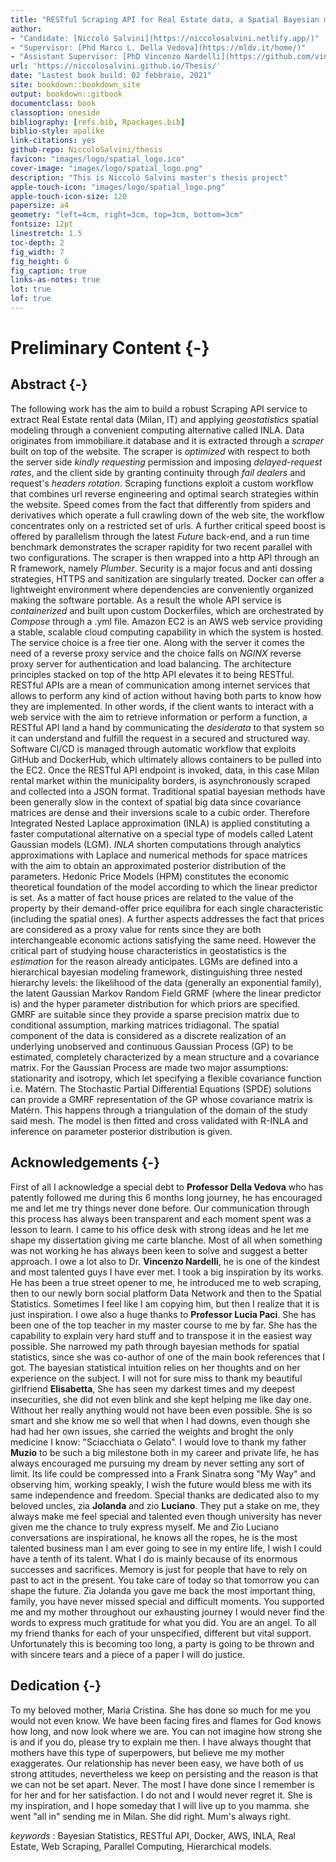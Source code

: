 ```yaml
--- 
title: "RESTful Scraping API for Real Estate data, a Spatial Bayesian modeling perspective with INLA"
author: 
- "Candidate: [Niccolò Salvini](https://niccolosalvini.netlify.app/)"
- "Supervisor: [Phd Marco L. Della Vedova](https://mldv.it/home/)"
- "Assistant Supervisor: [PhD Vincenzo Nardelli](https://github.com/vincnardelli)"
url: 'https://niccolosalvini.github.io/Thesis/'
date: "Lastest book build: 02 febbraio, 2021"
site: bookdown::bookdown_site
output: bookdown::gitbook
documentclass: book
classoption: oneside
bibliography: [refs.bib, Rpackages.bib]
biblio-style: apalike
link-citations: yes
github-repo: NiccoloSalvini/thesis
favicon: "images/logo/spatial_logo.ico" 
cover-image: "images/logo/spatial_logo.png"
description: "This is Niccolò Salvini master's thesis project"
apple-touch-icon: "images/logo/spatial_logo.png"
apple-touch-icon-size: 120
papersize: a4
geometry: "left=4cm, right=3cm, top=3cm, bottom=3cm"  
fontsize: 12pt
linestretch: 1.5
toc-depth: 2
fig_width: 7
fig_height: 6
fig_caption: true
links-as-notes: true  
lot: true 
lof: true
---
```


<!-- VALUTARE SE METTERE NEL DOCUMENTO FINALE -->


# Preliminary Content {-}

## Abstract {-}




The following work has the aim to build a robust Scraping API service to extract Real Estate rental data (Milan, IT) and applying _geostatistics_ spatial modeling through a convenient computing alternative called INLA.
Data originates from immobiliare.it database and it is extracted through a _scraper_ built on top of the website. The scraper is _optimized_ with respect to both the server side _kindly requesting_ permission and imposing _delayed-request rates_, and the client side by granting continuity through _fail dealers_ and request's _headers rotation_. Scraping functions exploit a custom workflow that combines url reverse engineering and optimal search strategies within the website. Speed comes from the fact that differently from spiders and derivatives which operate a full crawling down of the web site, the workflow concentrates only on a restricted set of urls. A further critical speed boost is offered by parallelism through the latest _Future_ back-end, and a run time benchmark demonstrates the scraper rapidity for two recent parallel with two configurations.
The scraper is then wrapped into a http API through an R framework, namely _Plumber_. Security is a major focus and anti dossing strategies, HTTPS and sanitization are singularly treated.
Docker can offer a lightweight environment where dependencies are conveniently organized making the software portable. As a result the whole API service is _containerized_ and built upon custom Dockerfiles, which are orchestrated by _Compose_  through a .yml file. Amazon EC2 is an AWS web service providing a stable, scalable cloud computing capability in which the system is hosted. The service choice is a free tier one. Along with the server it comes the need of a reverse proxy service and the choice falls on _NGINX_ reverse proxy server for authentication and load balancing. The architecture principles stacked on top of the http API elevates it to being RESTful. RESTful APIs are a mean of communication among internet services that allows to perform any kind of action without having both parts to know how they are implemented.
In other words, if the client wants to interact with a web service with the aim to retrieve information or perform a function, a RESTful API land a hand by communicating the _desiderata_ to that system so it can understand and fulfill the request in a secured and structured way.
Software CI/CD is managed through automatic workflow that exploits GitHub and DockerHub, which ultimately allows containers to be pulled into the EC2. Once the RESTful API endpoint is invoked, data, in this case Milan rental market within the municipality borders, is asynchronously scraped and collected into a JSON format.
Traditional spatial bayesian methods have been generally slow in the context of spatial big data since covariance matrices are dense and their inversions scale to a cubic order. Therefore Integrated Nested Laplace approximation (INLA) is applied constituting a faster computational alternative on a special type of models called Latent Gaussian models (LGM). _INLA_ shorten computations through analytics approximations with Laplace and numerical methods for space matrices with the aim to obtain an approximated posterior distribution of the parameters.
Hedonic Price Models (HPM) constitutes the economic theoretical foundation of the model according to which the linear predictor is set. As a matter of fact house prices are related to the value of the property by their demand-offer price equilibra for each single characteristic (including the spatial ones). A further aspects addresses the fact that prices are considered as a proxy value for rents since they are both interchangeable economic actions satisfying the same need. However the critical part of studying house characteristics in geostatistics is the _estimation_ for the reason already anticipates.
LGMs are defined into a hierarchical bayesian modeling framework, distinguishing three nested hierarchy levels: the likelihood of the data (generally an exponential family), the latent Gaussian Markov Random Field GRMF (where the linear predictor is) and the hyper parameter distribution for which priors are specified. GMRF are suitable since they provide a sparse precision matrix due to conditional assumption, marking matrices tridiagonal. The spatial component of the data is considered as a discrete realization of an underlying unobserved and continuous Gaussian Process (GP) to be estimated, completely characterized by a mean structure and a covariance matrix. For the Gaussian Process are made two major assumptions: stationarity and isotropy, which let specifying a flexible covariance function i.e. Matérn.
The Stochastic Partial Differential Equations (SPDE) solutions can provide a GMRF representation of the GP whose covariance matrix is Matérn. This happens through a triangulation of the domain of the study said mesh. The model is then fitted and cross validated with R-INLA and inference on parameter posterior distribution is given. 

## Acknowledgements {-}

First of all I acknowledge a special debt to **Professor Della Vedova** who has patently followed me during this 6 months long journey, he has encouraged me and let me try things never done before. Our communication through this process has always been transparent and each moment spent was a lesson to learn. I came to his office desk with strong ideas and he let me shape my dissertation giving me carte blanche. Most of all when something was not working he has always been keen to solve and suggest a better approach. I owe a lot also to Dr. **Vincenzo Nardelli**, he is one of the kindest and most talented guys I have ever met. I took a big inspiration by its works. He has been a true street opener to me, he introduced me to web scraping, then to our newly born social platform Data Network and then to the Spatial Statistics. Sometimes I feel like I am copying him, but then I realize that it is just inspiration. I owe also a huge thanks to **Professor Lucia Paci**. She has been one of the top teacher in my master course to me by far. She has the capability to explain very hard stuff and to transpose it in the easiest way possible. She narrowed my path through bayesian methods for spatial statistics, since she was co-author of one of the main book references that I got. The bayesian statistical intuition relies on her thoughts and on her experience on the subject. 
I will not for sure miss to thank my beautiful girlfriend **Elisabetta**, She has seen my darkest times and my deepest insecurities, she did not even blink and she kept helping me like day one. Without her really anything would not have been even possible. She is so smart and she know me so well that when I had downs, even though she had had her own issues, she carried the weights and broght the only medicine I know: "Sciacchiata o Gelato". I would love to thank my father **Muzio** to be such a big milestone both in my career and private life, he has always encouraged me pursuing my dream by never setting any sort of limit. Its life could be compressed into a Frank Sinatra song "My Way" and observing him, working speakly, I wish the future would bless me with its same independence and freedom. Special thanks are dedicated also to my beloved uncles, zia **Jolanda** and zio **Luciano**.  They put a stake on me, they always make me feel special and talented even though university has never given me the chance to truly express myself. Me and Zio Luciano conversations are inspirational, he knows all the ropes, he is the most talented business man I am ever going to see in my entire life, I wish I could have a tenth of its talent. What I do is mainly because of its enormous successes and sacrifices. Memory is just for people that have to rely on past to act in the present. You take care of today so that tomorrow you can shape the future. Zia Jolanda you gave me back the most important thing, family, you have never missed special and difficult moments. You supported me and my mother throughout our exhausting journey I would never find the words to express much gratitude for what you did. You are an angel. 
To all my friend thanks for each of your unspecified, different but vital support. Unfortunately this is becoming too long, a party is going to be thrown and with sincere tears and a piece of a paper I will do justice.

## Dedication {-}

To my beloved mother, Maria Cristina. She has done so much for me you would not even know. We have been facing fires and flames for God knows how long, and now look where we are. You can not imagine how strong she is and if you do, please try to explain me then. I have always thought that mothers have this type of superpowers, but believe me my mother exaggerates.
Our relationship has never been easy, we have both of us strong attitudes, nevertheless we keep on persisting and the reason is that we can not be set apart. Never.
The most I have done since I remember is for her and for her satisfaction. I do not and I would never regret it. She is my inspiration, and I hope someday that I will live up to you mamma. she went "all in" sending me in Milan.
She did right.
Mum's always right.

_keywords_ : Bayesian Statistics, RESTful API, Docker, AWS, INLA, Real Estate, Web Scraping, Parallel Computing, Hierarchical models.





<!-- AUTO COMPILE packages.bib -->

<!-- ```{r include=FALSE} -->
<!-- # automatically create a bib database for R packages -->
<!-- knitr::write_bib(c( -->
<!--   .packages(), 'bookdown', 'knitr', 'rmarkdown' -->
<!-- ), 'packages.bib', append = TRUE) -->
<!-- ``` -->



